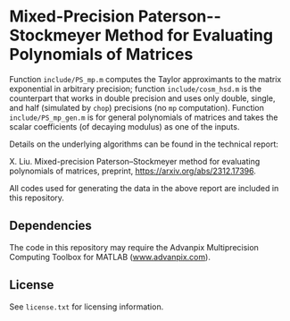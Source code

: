 # Mixed-Precision Paterson--Stockmeyer Method for Evaluating Polynomials of Matrices

Function `include/PS_mp.m` computes the Taylor approximants to the matrix exponential in arbitrary precision; function `include/cosm_hsd.m` is the counterpart that works in double precision and uses only double,
single, and half (simulated by `chop`) precisions (no `mp` computation). Function `include/PS_mp_gen.m` is for general polynomials of matrices and takes the scalar coefficients (of decaying modulus) as one of the inputs.

Details on the underlying algorithms can be found in the technical report:

X. Liu. Mixed-precision Paterson–Stockmeyer method for evaluating polynomials of matrices, preprint, https://arxiv.org/abs/2312.17396.

All codes used for generating the data in the above report are included in this repository.

## Dependencies

The code in this repository may require the Advanpix Multiprecision Computing Toolbox for MATLAB (www.advanpix.com).

## License

See `license.txt` for licensing information.
